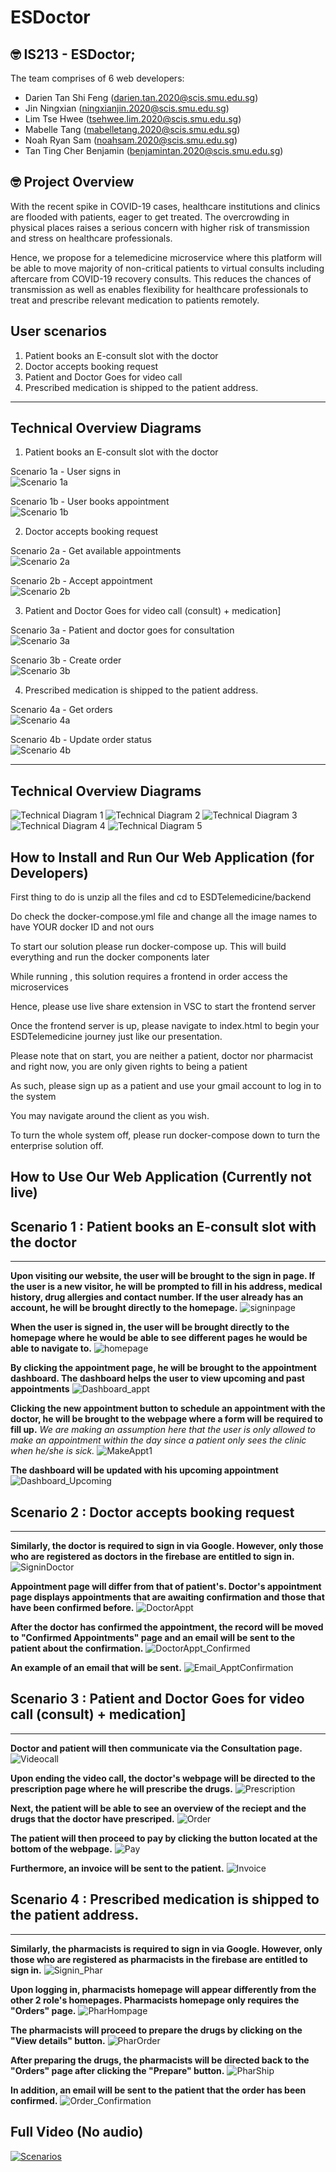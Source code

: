 # ESDoctor
 
## 🤓 IS213 -  ESDoctor;
The team comprises of 6 web developers:

* Darien Tan Shi Feng (darien.tan.2020@scis.smu.edu.sg)
* Jin Ningxian (ningxianjin.2020@scis.smu.edu.sg)
* Lim Tse Hwee (tsehwee.lim.2020@scis.smu.edu.sg)
* Mabelle Tang (mabelletang.2020@scis.smu.edu.sg)
* Noah Ryan Sam (noahsam.2020@scis.smu.edu.sg)
* Tan Ting Cher Benjamin (benjamintan.2020@scis.smu.edu.sg)

## 🤓 Project Overview ##
With the recent spike in COVID-19 cases, healthcare institutions and clinics are flooded with patients, eager to get treated. The overcrowding in physical places raises a serious concern with higher risk of transmission and stress on healthcare professionals. 

Hence, we propose for a telemedicine microservice where this platform will be able to move majority of non-critical patients to virtual consults including aftercare from COVID-19 recovery consults. This reduces the chances of transmission as well as enables flexibility for healthcare professionals to treat and prescribe relevant medication to patients remotely.

## User scenarios ##
1.	Patient books an E-consult slot with the doctor
2.	Doctor accepts booking request
3.	Patient and Doctor Goes for video call
4.	Prescribed medication is shipped to the patient address.

<hr>

## Technical Overview Diagrams  ##

1.	Patient books an E-consult slot with the doctor

Scenario 1a - User signs in
<br>
![Scenario 1a](Readme_images/Scenario1a.png)

Scenario 1b - User books appointment
<br>
![Scenario 1b](Readme_images/Scenario1b.png)

2.	Doctor accepts booking request

Scenario 2a - Get available appointments
<br>
![Scenario 2a](Readme_images/Scenario2a.png)

Scenario 2b - Accept appointment
<br>
![Scenario 2b](Readme_images/Scenario2b.png)

3.	Patient and Doctor Goes for video call (consult) + medication]

Scenario 3a - Patient and doctor goes for consultation
<br>
![Scenario 3a](Readme_images/Scenario3a.png)

Scenario 3b - Create order
<br>
![Scenario 3b](Readme_images/Scenario3b.png)

4.	Prescribed medication is shipped to the patient address.

Scenario 4a - Get orders 
<br>
![Scenario 4a](Readme_images/Scenario4a.png)

Scenario 4b - Update order status
<br>
![Scenario 4b](Readme_images/Scenario4b.png)

<hr>

## Technical Overview Diagrams  ##

![Technical Diagram 1](Readme_images/TechnicalDiagram1.JPG)
![Technical Diagram 2](Readme_images/TechnicalDiagram2.JPG)
![Technical Diagram 3](Readme_images/TechnicalDiagram3.JPG)
![Technical Diagram 4](Readme_images/TechnicalDiagram4.JPG)
![Technical Diagram 5](Readme_images/TechnicalDiagram5.JPG)

## How to Install and Run Our Web Application (for Developers) ##

First thing to do is unzip all the files and cd to ESDTelemedicine/backend

Do check the docker-compose.yml file and change all the image names to have YOUR docker ID and not ours

To start our solution please run docker-compose up. This will build everything and run the docker components later

While running , this solution requires a frontend in order access the microservices

Hence, please use live share extension in VSC to start the frontend server

Once the frontend server is up, please navigate to index.html to begin your ESDTelemedicine journey just like our presentation.

Please note that on start, you are neither a patient, doctor nor pharmacist and right now, you are only given rights to being a patient

As such, please sign up as a patient and use your gmail account to log in to the system

You may navigate around the client as you wish.

To turn the whole system off, please run docker-compose down to turn the enterprise solution off.

## How to Use Our Web Application (Currently not live) ##

## Scenario 1 : Patient books an E-consult slot with the doctor ##
<hr>

**Upon visiting our website, the user will be brought to the sign in page. If the user is a new visitor, he will be prompted to fill in his address, medical history, drug allergies and contact number. If the user already has an account, he will be brought directly to the homepage.**
![signinpage](Readme_images/Signin.JPG)

**When the user is signed in, the user will be brought directly to the homepage where he would be able to see different pages he would be able to navigate to.**
![homepage](Readme_images/Homepage.JPG)

**By clicking the appointment page, he will be brought to the appointment dashboard. The dashboard helps the user to view upcoming and past appointments**
![Dashboard_appt](Readme_images/Dashboard_appt.JPG)

**Clicking the new appointment button to schedule an appointment with the doctor, he will be brought to the webpage where a form will be required to fill up.**
*We are making an assumption here that the user is only allowed to make an appointment within the day since a patient only sees the clinic when he/she is sick.*
![MakeAppt1](Readme_images/MakeAppt1.JPG)


**The dashboard will be updated with his upcoming appointment**
![Dashboard_Upcoming](Readme_images/Dashboard_Upcoming.JPG)

## Scenario 2 : Doctor accepts booking request ##
<hr>

**Similarly, the doctor is required to sign in via Google. However, only those who are registered as doctors in the firebase are entitled to sign in.**
![SigninDoctor](Readme_images/Signin_Doctor.JPG)

**Appointment page will differ from that of patient's. Doctor's appointment page displays appointments that are awaiting confirmation and those that have been confirmed before.**
![DoctorAppt](Readme_images/DoctorAppt.JPG)

**After the doctor has confirmed the appointment, the record will be moved to "Confirmed Appointments" page and an email will be sent to the patient about the confirmation.**
![DoctorAppt_Confirmed](Readme_images/DoctorAppt_Confirmed.JPG)

**An example of an email that will be sent.**
![Email_ApptConfirmation](Readme_images/Email_ApptConfirmation.JPG)

## Scenario 3 : Patient and Doctor Goes for video call (consult) + medication] ##
<hr>

**Doctor and patient will then communicate via the Consultation page.**
![Videocall](Readme_images/Videocall.JPG)

**Upon ending the video call, the doctor's webpage will be directed to the prescription page where he will prescribe the drugs.**
![Prescription](Readme_images/Prescription.JPG)

**Next, the patient will be able to see an overview of the reciept and the drugs that the doctor have prescriped.**
![Order](Readme_images/Order.JPG)

**The patient will then proceed to pay by clicking the button located at the bottom of the webpage.**
![Pay](Readme_images/Pay.JPG)

**Furthermore, an invoice will be sent to the patient.**
![Invoice](Readme_images/Invoice.JPG)

## Scenario 4 : Prescribed medication is shipped to the patient address. ##
<hr>

**Similarly, the pharmacists is required to sign in via Google. However, only those who are registered as pharmacists in the firebase are entitled to sign in.**
![Signin_Phar](Readme_images/Signin_Phar.JPG)

**Upon logging in, pharmacists homepage will appear differently from the other 2 role's homepages. Pharmacists homepage only requires the "Orders" page.**
![PharHompage](Readme_images/PharHompage.JPG)

**The pharmacists will proceed to prepare the drugs by clicking on the "View details" button.**
![PharOrder](Readme_images/PharmOrder.JPG)

**After preparing the drugs, the pharmacists will be directed back to the "Orders" page after clicking the "Prepare" button.**
![PharShip](Readme_images/PharmShip.JPG)

**In addition, an email will be sent to the patient that the order has been confirmed.**
![Order_Confirmation](Readme_images/Order_Confirmation.JPG)

## Full Video (No audio) ## 
[![Scenarios](https://img.youtube.com/vi/T-yHMy_IC8k/0.jpg)](https://www.youtube.com/watch?v=T-yHMy_IC8k)
